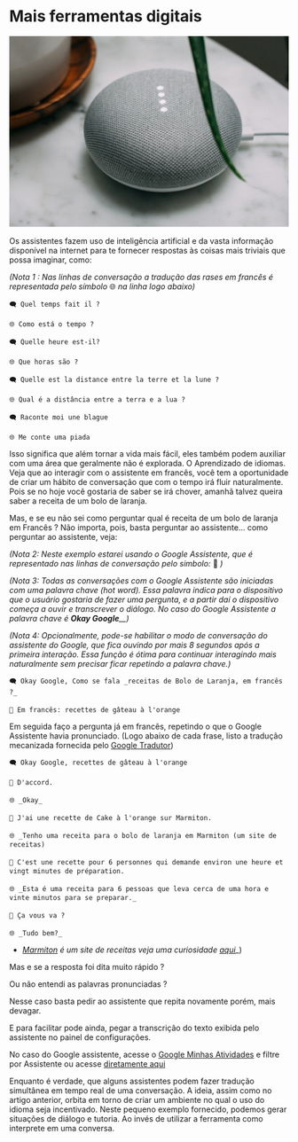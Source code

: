 
# Mais ferramentas digitais


![](img/2021-11-15-12-25-36.png)

Os assistentes fazem uso de inteligência artificial e da vasta informação disponível na internet para te fornecer respostas às coisas mais triviais que possa imaginar, como:

_(Nota 1 : Nas linhas de conversação a tradução das rases em francês é representada pelo símbolo_ 🌐 _na linha logo abaixo)_

    🗨️ Quel temps fait il ?

    🌐 Como está o tempo ?

    🗨️ Quelle heure est-il?

    🌐 Que horas são ?

    🗨️ Quelle est la distance entre la terre et la lune ?

    🌐 Qual é a distância entre a terra e a lua ?

    🗨️ Raconte moi une blague

    🌐 Me conte uma piada

Isso significa que além tornar a vida mais fácil, eles também podem auxiliar com uma área que geralmente não é explorada. O Aprendizado de idiomas. Veja que ao interagir com o assistente em francês, você tem a oportunidade de criar um hábito de conversação que com o tempo irá fluir naturalmente. Pois se no hoje você gostaria de saber se irá chover, amanhã talvez queira saber a receita de um bolo de laranja.

Mas, e se eu não sei como perguntar qual é receita de um bolo de laranja em Francês ? Não importa, pois, basta perguntar ao assistente... como perguntar ao assistente, veja:

_(Nota 2: Neste exemplo estarei usando o Google Assistente, que é representado nas linhas de conversação pelo simbolo:_ 📱 _)_

_(Nota 3: Todas as conversações com o Google Assistente são iniciadas com uma palavra chave (hot word). Essa palavra indica para o dispositivo que o usuário gostaria de fazer uma pergunta, e a partir daí o dispositivo começa a ouvir e transcrever o diálogo. No caso do Google Assistente a palavra chave é_ _**Okay Google**__)_

_(Nota 4: Opcionalmente, pode-se habilitar o modo de conversação do assistente do Google, que fica ouvindo por mais 8 segundos após a primeira interação. Essa função é ótima para continuar interagindo mais naturalmente sem precisar ficar repetindo a palavra chave.)_

    🗨️ Okay Google, Como se fala _receitas de Bolo de Laranja, em francês ?_

    📱 Em francês: recettes de gâteau à l'orange

Em seguida faço a pergunta já em francês, repetindo o que o Google Assistente havia pronunciado. (Logo abaixo de cada frase, listo a tradução mecanizada fornecida pelo [Google Tradutor](https://translate.google.com/#view=home&op=translate&sl=fr&tl=pt&text=%F0%9F%93%B1%20D%27accord.%0A%F0%9F%93%B1%20J%27ai%20une%20recette%20de%20Cake%20%C3%A0%20l%27orange%20sur%20Marmiton.%0A%F0%9F%93%B1%20C%27est%20une%20recette%20pour%206%20personnes%20qui%20demande%20environ%20une%20heure%20et%20vingt%20minutes%20de%20pr%C3%A9paration.%0A%F0%9F%93%B1%20%C3%87a%20vous%20va%E2%80%AF%3F))

    🗨️ Okay Google, recettes de gâteau à l'orange

    📱 D'accord.

    🌐 _Okay_

    📱 J'ai une recette de Cake à l'orange sur Marmiton.

    🌐 _Tenho uma receita para o bolo de laranja em Marmiton (um site de receitas)

    📱 C'est une recette pour 6 personnes qui demande environ une heure et vingt minutes de préparation.

    🌐 _Esta é uma receita para 6 pessoas que leva cerca de uma hora e vinte minutos para se preparar._

    📱 Ça vous va ?

    🌐 _Tudo bem?_

- _[_Marmiton_](https://www.google.com/url?q=https%3A%2F%2Fwww.marmiton.org%2F&sa=D&sntz=1&usg=AFQjCNG-xmqLLkoYbqTexvY2Z5BWld_uhQ) é um site de receitas veja uma curiosidade_ [_aqui_](https://www.google.com/url?q=https%3A%2F%2Fsites.google.com%2Fview%2Fumajornadaaprendendofrances%2Fnotas%2Fcoisasquedescobriestudandofrances%3Fauthuser%3D0%23h.h40uja28894u&sa=D&sntz=1&usg=AFQjCNEBNklejfCn7HmXo_c1uhLEZ3dgqQ)_)

Mas e se a resposta foi dita muito rápido ?

Ou não entendi as palavras pronunciadas ?

Nesse caso basta pedir ao assistente que repita novamente porém, mais devagar.

E para facilitar pode ainda, pegar a transcrição do texto exibida pelo assistente no painel de configurações.

No caso do Google assistente, acesse o [Google Minhas Atividades](https://myactivity.google.com/) e filtre por Assistente ou acesse [diretamente aqui](https://myactivity.google.com/item?product=31)

Enquanto é verdade, que alguns assistentes podem fazer tradução simultânea em tempo real de uma conversação. A ideia, assim como no artigo anterior, orbita em torno de criar um ambiente no qual o uso do idioma seja incentivado. Neste pequeno exemplo fornecido, podemos gerar situações de diálogo e tutoria. Ao invés de utilizar a ferramenta como interprete em uma conversa.

